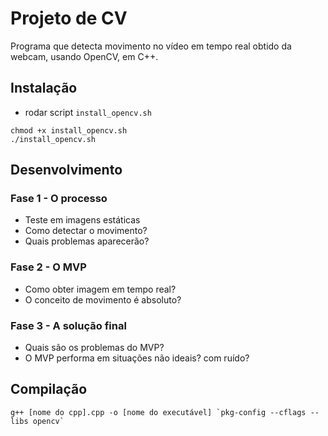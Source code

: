 # Projeto de CV
Programa que detecta movimento no vídeo em tempo real obtido da webcam, usando OpenCV, em C++.

## Instalação
* rodar script `install_opencv.sh`

```
chmod +x install_opencv.sh
./install_opencv.sh
```

## Desenvolvimento
### Fase 1 - O processo
* Teste em imagens estáticas
* Como detectar o movimento?
* Quais problemas aparecerão?

### Fase 2 - O MVP
* Como obter imagem em tempo real?
* O conceito de movimento é absoluto?

### Fase 3 - A solução final
* Quais são os problemas do MVP?
* O MVP performa em situações não ideais? com ruído?


## Compilação
```
g++ [nome do cpp].cpp -o [nome do executável] `pkg-config --cflags --libs opencv`
```